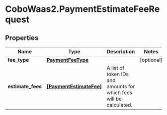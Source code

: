 # CoboWaas2.PaymentEstimateFeeRequest

## Properties

Name | Type | Description | Notes
------------ | ------------- | ------------- | -------------
**fee_type** | [**PaymentFeeType**](PaymentFeeType.md) |  | [optional] 
**estimate_fees** | [**[PaymentEstimateFee]**](PaymentEstimateFee.md) | A list of token IDs and amounts for which fees will be calculated. | 


